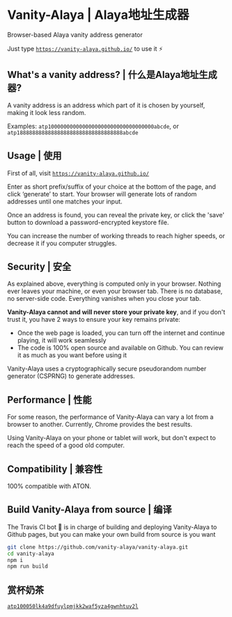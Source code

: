 # Vanity-Alaya | Alaya地址生成器

Browser-based Alaya vanity address generator

Just type [`https://vanity-alaya.github.io/`](https://vanity-alaya.github.io/) to use it ⚡️

## What's a vanity address? | 什么是Alaya地址生成器?

A vanity address is an address which part of it is chosen by yourself, making it look less random.

Examples: `atp1000000000000000000000000000000000abcde`, or `atp1888888888888888888888888888888888abcde`

## Usage | 使用

First of all, visit [`https://vanity-alaya.github.io/`](https://vanity-alaya.github.io/)

Enter as short prefix/suffix of your choice at the bottom of the page, and click ‘generate’ to start. Your browser will
generate lots of random addresses until one matches your input.

Once an address is found, you can reveal the private key, or click the 'save' button to download a password-encrypted keystore file.

You can increase the number of working threads to reach higher speeds, or decrease it if you computer struggles.

## Security | 安全

As explained above, everything is computed only in your browser. Nothing ever leaves your machine, or even your browser tab.
There is no database, no server-side code. Everything vanishes when you close your tab.

**Vanity-Alaya cannot and will never store your private key**, and if you don't trust it, you have 2 ways to ensure your key remains private:

- Once the web page is loaded, you can turn off the internet and continue playing, it will work seamlessly
- The code is 100% open source and available on Github. You can review it as much as you want before using it

Vanity-Alaya uses a cryptographically secure pseudorandom number generator (CSPRNG) to generate addresses.

## Performance | 性能

For some reason, the performance of Vanity-Alaya can vary a lot from a browser to another. 
Currently, Chrome provides the best results.

Using Vanity-Alaya on your phone or tablet will work, but don't expect to reach the speed of a good old computer.

## Compatibility | 兼容性

100% compatible with ATON.

## Build Vanity-Alaya from source | 编译

The Travis CI bot 🤖 is in charge of building and deploying Vanity-Alaya to Github pages, but you can make your own build
from source is you want

```sh
git clone https://github.com/vanity-alaya/vanity-alaya.git
cd vanity-alaya
npm i
npm run build
```

## 赏杯奶茶

[`atp100050lk4a9dfuylpmjkk2waf5yza4gwnhtuv2l`](https://scan.alaya.network/address-detail?address=atp100050lk4a9dfuylpmjkk2waf5yza4gwnhtuv2l)
